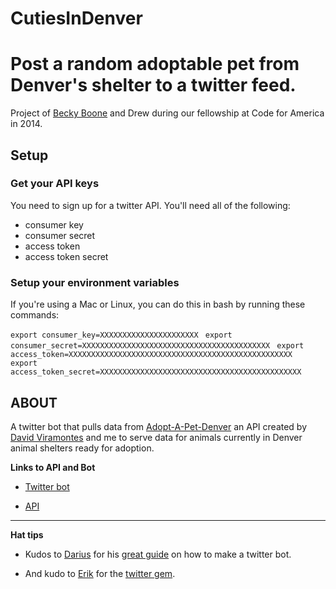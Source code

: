 CutiesInDenver
==============

# Post a random adoptable pet from Denver's shelter to a twitter feed.

Project of [Becky Boone](https://github.com/boonrs) and Drew during our fellowship at Code for America in 2014.

## Setup

### Get your API keys

You need to sign up for a twitter API. You'll need all of the following:
* consumer key
* consumer secret
* access token
* access token secret

### Setup your environment variables

If you're using a Mac or Linux, you can do this in bash by running these commands:

`export consumer_key=XXXXXXXXXXXXXXXXXXXXXX `
`export consumer_secret=XXXXXXXXXXXXXXXXXXXXXXXXXXXXXXXXXXXXXXXXXX `
`export access_token=XXXXXXXXXXXXXXXXXXXXXXXXXXXXXXXXXXXXXXXXXXXXXXXXXX `
`export access_token_secret=XXXXXXXXXXXXXXXXXXXXXXXXXXXXXXXXXXXXXXXXXXXXX `


## ABOUT
A twitter bot that pulls data from [Adopt-A-Pet-Denver](https://github.com/dviramontes/Adopt-a-Pet-Denver) an API created by [David Viramontes](https://github.com/dviramontes/) and me to serve data for animals currently in Denver animal shelters ready for adoption.

**Links to API and Bot**

* [Twitter bot](http://twitter.com/CutiesInDenver)

* [API](http://adopt-a-pet-denver.herokuapp.com/api)

-----------------------

**Hat tips**

* Kudos to [Darius](https://github.com/dariusk) for his [great guide](http://tinysubversions.com/2013/09/how-to-make-a-twitter-bot/) on how to make a twitter bot.

* And kudo to [Erik](https://github.com/sferik/) for the [twitter gem](https://github.com/sferik/twitter).
